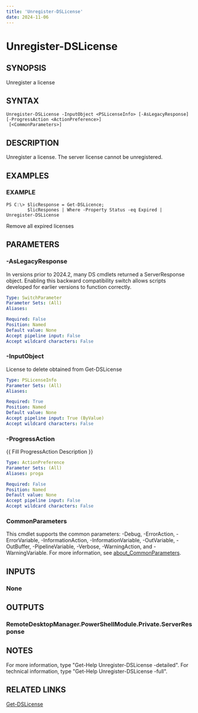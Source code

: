```yaml
---
title: 'Unregister-DSLicense'
date: 2024-11-06
---
```



# Unregister-DSLicense

## SYNOPSIS
Unregister a license

## SYNTAX

```
Unregister-DSLicense -InputObject <PSLicenseInfo> [-AsLegacyResponse] [-ProgressAction <ActionPreference>]
 [<CommonParameters>]
```

## DESCRIPTION
Unregister a license.
The server license cannot be unregistered.

## EXAMPLES

### EXAMPLE
```
PS C:\> $licResponse = Get-DSLicence;
        $licRespones | Where -Property Status -eq Expired | Unregister-DSLicense
```

Remove all expired licenses

## PARAMETERS

### -AsLegacyResponse
In versions prior to 2024.2, many DS cmdlets returned a ServerResponse object.
Enabling this backward compatibility switch allows scripts developed for earlier versions to function correctly.

```yaml
Type: SwitchParameter
Parameter Sets: (All)
Aliases:

Required: False
Position: Named
Default value: None
Accept pipeline input: False
Accept wildcard characters: False
```

### -InputObject
License to delete obtained from Get-DSLicense

```yaml
Type: PSLicenseInfo
Parameter Sets: (All)
Aliases:

Required: True
Position: Named
Default value: None
Accept pipeline input: True (ByValue)
Accept wildcard characters: False
```

### -ProgressAction
{{ Fill ProgressAction Description }}

```yaml
Type: ActionPreference
Parameter Sets: (All)
Aliases: proga

Required: False
Position: Named
Default value: None
Accept pipeline input: False
Accept wildcard characters: False
```

### CommonParameters
This cmdlet supports the common parameters: -Debug, -ErrorAction, -ErrorVariable, -InformationAction, -InformationVariable, -OutVariable, -OutBuffer, -PipelineVariable, -Verbose, -WarningAction, and -WarningVariable. For more information, see [about_CommonParameters](http://go.microsoft.com/fwlink/?LinkID=113216).

## INPUTS

### None
## OUTPUTS

### RemoteDesktopManager.PowerShellModule.Private.ServerResponse
## NOTES
For more information, type "Get-Help Unregister-DSLicense -detailed".
For technical information, type "Get-Help Unregister-DSLicense -full".

## RELATED LINKS

[Get-DSLicense](http://127.0.0.1:1111/docs/Get-DSLicense/)

